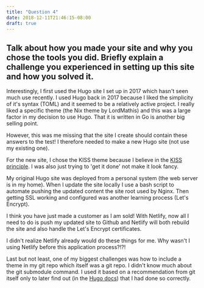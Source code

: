 ```yaml
---
title: "Question 4"
date: 2018-12-11T21:46:15-08:00
draft: true
---
```


## Talk about how you made your site and why you chose the tools you did.  Briefly explain a challenge you experienced in setting up this site and how you solved it.

Interestingly, I first used the Hugo site I set up in 2017 which hasn't seen much use recently. I used Hugo back in 2017 because I liked the simplicity of it's syntax (TOML) and it seemed to be a relatively active project. I really liked a specific theme (the Nix theme by LordMathis) and this was a large factor in my decision to use Hugo. That it is written in Go is another big selling point.

However, this was me missing that the site I create should contain these answers to the test! I therefore needed to make a new Hugo site (not use my existing one).

For the new site, I chose the KISS theme because I believe in the [KISS principle](https://en.wikipedia.org/wiki/KISS_principle). I was also just trying to 'get it done' not make it look fancy.

My original Hugo site was deployed from a personal system (the web server is in my home). When I update the site locally I use a bash script to automate pushing the updated content the site root used by Nginx. Then getting SSL working and configured was another learning process (Let's Encrypt).

I think you have just made a customer as I am sold! With Netlify, now all I need to do is push my updated site to Github and Netlify will both rebuild the site and also handle the Let's Encrypt certificates.

I didn't realize Netlify already would do these things for me. Why wasn't I using Netlify before this application process?!?!

Last but not least, one of my biggest challenges was how to include a theme in my git repo which itself was a git repo. I didn't know much about the git submodule command. I used it based on a recommendation from git itself only to later find out (in the [Hugo docs](https://gohugo.io/getting-started/quick-start/#step-3-add-a-theme)) that I had done so correctly.
